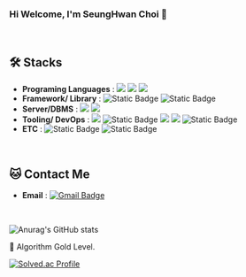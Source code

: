 ### Hi Welcome, I'm SeungHwan Choi 👋

<br>

## 🛠️ Stacks
- **Programing Languages** : <img src="https://img.shields.io/badge/Java-007396?style=flat-square&logo=Java&logoColor=white"/> <img src="https://img.shields.io/badge/JavaScript-F7DF1E?style=flat-square&logo=JavaScript&logoColor=white"/> <img src="https://img.shields.io/badge/Python-3766AB?style=flat-square&logo=Python&logoColor=white"/>
- **Framework/ Library** : <img alt="Static Badge" src="https://img.shields.io/badge/SpringBoot-6DB33F?style=flat-square&logo=SpringBoot&logoColor=white"> <img alt="Static Badge" src="https://img.shields.io/badge/React-61DAFB?style=flat-square&logo=React&logoColor=white"> 
- **Server/DBMS** : <img src="https://img.shields.io/badge/ORACLE-F80000?style=flat-square&logo=oracle&logoColor=white"/> <img src="https://img.shields.io/badge/MySQL-4479A1?style=flat-square&logo=MySQL&logoColor=white"/>
- **Tooling/ DevOps** :  <img src="https://img.shields.io/badge/IntelliJ IDEA-000000?style=flat-square&logo=IntelliJ IDEA&logoColor=white"/> <img alt="Static Badge" src="https://img.shields.io/badge/Eclipse-%232C2255?logo=eclipseide">
 <img src="https://img.shields.io/badge/Visual Studio Code-007ACC?style=flat-square&logo=Visual Studio Code&logoColor=white"/>  <img src="https://img.shields.io/badge/GitHub-181717?style=flat-square&logo=GitHub&logoColor=white"/> <img alt="Static Badge" src="https://img.shields.io/badge/Figma-F24E1E?style=flat-square&logo=Figma&logoColor=white">
- **ETC** : <img alt="Static Badge" src="https://img.shields.io/badge/Teams-%236264A7?logo=microsoftteams"> <img alt="Static Badge" src="https://img.shields.io/badge/Notion-000000?style=flat-square&logo=Notion&logoColor=white">

<br>

## 🐱 Contact Me

- **Email** :  [![Gmail Badge](https://img.shields.io/badge/Gmail-D14836?style=flat&logo=Gmail&logoColor=white)](mailto:shwan0317@gmail.com)
<br>

![Anurag's GitHub stats](https://github-readme-stats.vercel.app/api?username=ctmdghks&show_icons=true&theme=radical)


🏅 Algorithm Gold Level. 

[![Solved.ac Profile](http://mazassumnida.wtf/api/v2/generate_badge?boj=)](https://solved.ac//)  
